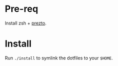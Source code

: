 # Pre-req

Install zsh + [prezto](https://github.com/sorin-ionescu/prezto).

# Install

Run `./install` to symlink the dotfiles to your `$HOME`.
